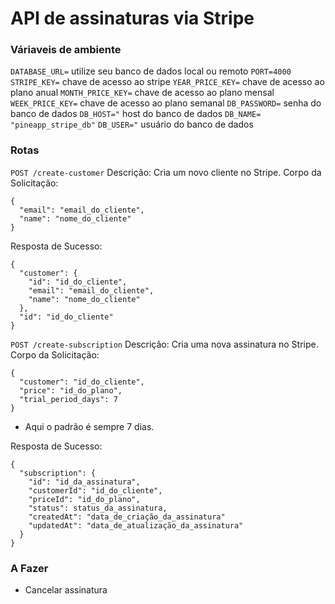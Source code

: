 # API de assinaturas via Stripe

### Váriaveis de ambiente

`DATABASE_URL=` utilize seu banco de dados local ou remoto
`PORT=4000`
`STRIPE_KEY=` chave de acesso ao stripe
`YEAR_PRICE_KEY=` chave de acesso ao plano anual
`MONTH_PRICE_KEY=` chave de acesso ao plano mensal
`WEEK_PRICE_KEY=` chave de acesso ao plano semanal
`DB_PASSWORD=` senha do banco de dados
`DB_HOST="` host do banco de dados
`DB_NAME=` `"pineapp_stripe_db"`
`DB_USER="` usuário do banco de dados

### Rotas

`POST /create-customer`
Descrição: Cria um novo cliente no Stripe.
Corpo da Solicitação:

```
{
  "email": "email_do_cliente",
  "name": "nome_do_cliente"
}
```

Resposta de Sucesso:

```
{
  "customer": {
    "id": "id_do_cliente",
    "email": "email_do_cliente",
    "name": "nome_do_cliente"
  },
  "id": "id_do_cliente"
}
```


`POST /create-subscription`
Descrição: Cria uma nova assinatura no Stripe.
Corpo da Solicitação:

```
{
  "customer": "id_do_cliente",
  "price": "id_do_plano",
  "trial_period_days": 7
}
```

- Aqui o padrão é sempre 7 dias.

Resposta de Sucesso:

```
{
  "subscription": {
    "id": "id_da_assinatura",
    "customerId": "id_do_cliente",
    "priceId": "id_do_plano",
    "status": status_da_assinatura,
    "createdAt": "data_de_criação_da_assinatura"
    "updatedAt": "data_de_atualização_da_assinatura"
  }
}
```

### A Fazer
- Cancelar assinatura
